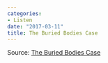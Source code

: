 ```yaml
---
categories:
- Listen
date: "2017-03-11"
title: The Buried Bodies Case
---
```


Source: [The Buried Bodies Case](https://overcast.fm/+JSEDcM)

[](https://overcast.fm/+JSEDcM)
